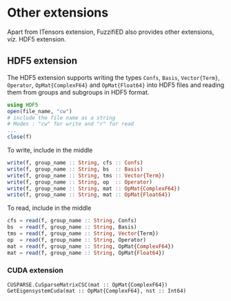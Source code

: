 # Other extensions

Apart from ITensors extension, FuzzifiED also provides other extensions, _viz._ HDF5 extension. 

## HDF5 extension 

The HDF5 extension supports writing the types `Confs`, `Basis`, `Vector{Term}`, `Operator`, `OpMat{ComplexF64}` and `OpMat{Float64}` into HDF5 files and reading them from groups and subgroups in HDF5 format. 
```julia
using HDF5 
open(file_name, "cw")
# include the file name as a string 
# Modes : "cw" for write and "r" for read
...
close(f)
```

To write, include in the middle 
```julia
write(f, group_name :: String, cfs :: Confs)
write(f, group_name :: String, bs  :: Basis)
write(f, group_name :: String, tms :: Vector{Term})
write(f, group_name :: String, op  :: Operator)
write(f, group_name :: String, mat :: OpMat{ComplexF64})
write(f, group_name :: String, mat :: OpMat{Float64})
```
To read, include in the middle 
```julia
cfs = read(f, group_name :: String, Confs)
bs  = read(f, group_name :: String, Basis)
tms = read(f, group_name :: String, Vector{Term})
op  = read(f, group_name :: String, Operator)
mat = read(f, group_name :: String, OpMat{ComplexF64})
mat = read(f, group_name :: String, OpMat{Float64})
```

### CUDA extension

```@docs
CUSPARSE.CuSparseMatrixCSC(mat :: OpMat{ComplexF64})
GetEigensystemCuda(mat :: OpMat{ComplexF64}, nst :: Int64)
```
